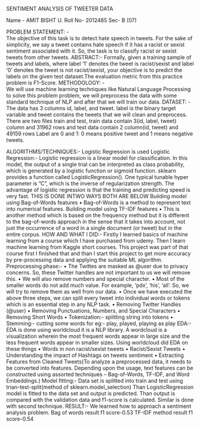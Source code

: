 SENTIMENT ANALYSIS OF TWEETER DATA
 		
Name -   AMIT BISHT
     								U. Roll No-   2012485							      	Sec-    B (07)

PROBLEM STATEMENT: -  
The objective of this task is to detect hate speech in tweets. For the sake of simplicity, we say a tweet contains hate speech if it has a racist or sexist sentiment associated with it. So, the task is to classify racist or sexist tweets from other tweets.
ABSTRACT:-
Formally, given a training sample of tweets and labels, where label ‘1’ denotes the tweet is racist/sexist and label ‘0’ denotes the tweet is not racist/sexist, your objective is to predict the labels on the given test dataset.The evaluation metric from this practice problem is F1-Score.
METHODOLOGY: -  
We will use machine learning techniques like Natural Language Processing to solve this problem problem, we will preprocess the data with some standard technique of NLP and after that we will train our data.
DATASET: -
The data has 3 columns id, label, and tweet. label is the binary target variable and tweet contains the tweets that we will clean and preprocess.
There are two files train and test, train data contain 3(id, label, tweet) column and 31962 rows and test data contain 2 column(id, tweet) and 49159 rows 
Label are 0 and 1:
0 means positive tweet and 1 means negative tweets. 

ALGORITHMS/TECHNIQUES:-
Logistic Regression is used
Logistic Regression:-
Logistic regression is a linear model for classification. In this model, the output of a single trial can be interpreted as class probability, which is generated by a logistic function or sigmoid function. sklearn provides a function called LogisticRegression(). One typical tunable hyper parameter is ”C”, which is the inverse of regularization strength. The advantage of logistic regression is that the training and predicting speed is very fast.
THIS IS DONE INTWO WAYS BOTH ARE BELOW
Building model using Bag-of-Words features
•	Bag-of-Words is a method to represent text into numerical features. 
Building model using TF-IDF features
•	This is another method which is based on the frequency method but it is different to the bag-of-words approach in the sense that it takes into account, not just the occurrence of a word in a single document (or tweet) but in the entire corpus.
HOW AND WHAT I DID:-
Firstly I learned basics of machine learning from a course which I have purchased from udemy.
Then I learn machine learning from Kaggle short courses.
This project was part of that course first I finished that and than I start this project to get more accuracy by pre-processing data and applying the suitable ML algorithm.
Preprocessing phase:-
•	The Twittes are masked as @user due to privacy concerns. So, these Twitter handles are not important to us we will remove this.
•	We will also remove numbers and special character.
•	Most of the smaller words do not add much value. For example, ‘pdx’, ‘his’, ‘all’. So, we will try to remove them as well from our data.
•	Once we have executed the above three steps, we can split every tweet into individual words or tokens which is an essential step in any NLP task.
•	Removing Twitter Handles (@user)
•	Removing Punctuations, Numbers, and Special Characters
•	Removing Short Words
•	Tokenization:- splitting string into tokens
•	Stemming:- cutting some words for eg:- play, played, playing as play
EDA:-
EDA is done using worldcloud it is a NLP library.
A wordcloud is a visualization wherein the most frequent words appear in large size and the less frequent words appear in smaller sizes.
Using worldcloud did EDA on these things
•	Words in non racist/sexist tweets
•	Racist/Sexist Tweets
•	Understanding the impact of Hashtags on tweets sentiment
•	Extracting Features from Cleaned Tweets(To analyze a preprocessed data, it needs to be converted into features. Depending upon the usage, text features can be constructed using assorted techniques – Bag-of-Words, TF-IDF, and Word Embeddings.)
Model fitting:-
Data set is splitted into train and test using trian-test-split(method of sklearn.model_selection)
Than LogisticRegression model is fitted to the data set and output is predicted.
Than output is compared with the validation data and f1-score is calculated.
Similar is done with second technique.
RESULT:-
We learned how to approach a sentiment analysis problem. 
Bag of words result f1 score-0.53
TF-IDF method result f1 score-0.54










